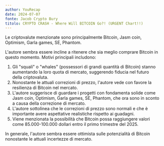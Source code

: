 ```yaml
---
author: YouRecap
date: 2024-07-07
fonte: Jacob Crypto Bury
titolo: CRYPTO CRASH - Where Will BITCOIN Go?! (URGENT Chart!!)
---
```


Le criptovalute menzionate sono principalmente Bitcoin, Jasm coin, Optimism, Garla games, SE, Phantom.

L'autore sembra essere incline a ritenere che sia meglio comprare Bitcoin in questo momento. Motivi principali includono:

1. Gli "squali" o "whales" (possessori di grandi quantità di Bitcoin) stanno aumentando la loro quota di mercato, suggerendo fiducia nel futuro della criptovaluta.
2. Nonostante le attuali correzioni di prezzo, l'autore vede con favore la resilienza di Bitcoin nel mercato.
3. L'autore suggerisce di guardare i progetti con fondamenta solide come Jasm coin, Optimism, Garla games, SE, Phantom, che ora sono in sconto a causa della correzione di mercato.
4. L'autore sottolinea che le correzioni di prezzo sono normali e che è importante avere aspettative realistiche rispetto ai guadagni.
5. Viene menzionata la possibilità che Bitcoin possa raggiungere valori come 85.000-100.000 dollari entro il primo trimestre del 2025.

In generale, l'autore sembra essere ottimista sulle potenzialità di Bitcoin nonostante le attuali incertezze di mercato.
